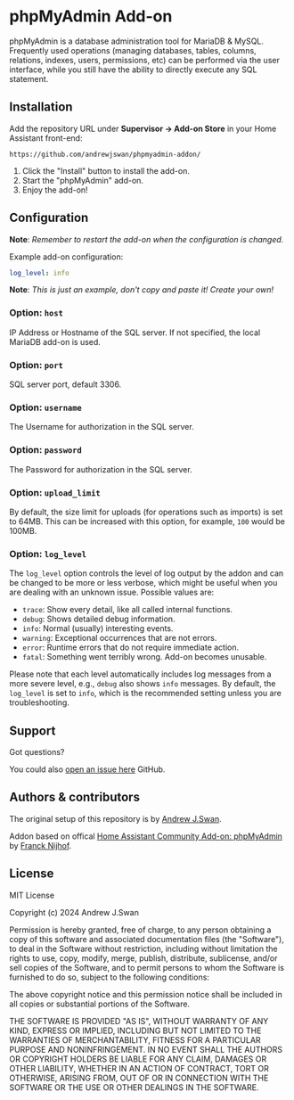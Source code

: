 # phpMyAdmin Add-on

phpMyAdmin is a database administration tool for MariaDB & MySQL. Frequently
used operations (managing databases, tables, columns, relations, indexes,
users, permissions, etc) can be performed via the user interface,
while you still have the ability to directly execute any SQL statement.

## Installation

Add the repository URL under **Supervisor → Add-on Store** in your Home Assistant front-end:

    https://github.com/andrewjswan/phpmyadmin-addon/

1. Click the "Install" button to install the add-on.
1. Start the "phpMyAdmin" add-on.
1. Enjoy the add-on!

## Configuration

**Note**: _Remember to restart the add-on when the configuration is changed._

Example add-on configuration:

```yaml
log_level: info
```

**Note**: _This is just an example, don't copy and paste it! Create your own!_

### Option: `host`

IP Address or Hostname of the SQL server. If not specified, the local MariaDB add-on is used.

### Option: `port`

SQL server port, default 3306.

### Option: `username`

The Username for authorization in the SQL server.

### Option: `password`

The Password for authorization in the SQL server.

### Option: `upload_limit`

By default, the size limit for uploads (for operations such as imports) is set to
64MB. This can be increased with this option, for example, `100` would be 100MB.

### Option: `log_level`

The `log_level` option controls the level of log output by the addon and can
be changed to be more or less verbose, which might be useful when you are
dealing with an unknown issue. Possible values are:

- `trace`: Show every detail, like all called internal functions.
- `debug`: Shows detailed debug information.
- `info`: Normal (usually) interesting events.
- `warning`: Exceptional occurrences that are not errors.
- `error`: Runtime errors that do not require immediate action.
- `fatal`: Something went terribly wrong. Add-on becomes unusable.

Please note that each level automatically includes log messages from a
more severe level, e.g., `debug` also shows `info` messages. By default,
the `log_level` is set to `info`, which is the recommended setting unless
you are troubleshooting.

## Support

Got questions?

You could also [open an issue here][issue] GitHub.

## Authors & contributors

The original setup of this repository is by [Andrew J.Swan][andrewjswan].

Addon based on offical [Home Assistant Community Add-on: phpMyAdmin][phpmyadmin] by [Franck Nijhof][frenck].

## License

MIT License

Copyright (c) 2024 Andrew J.Swan

Permission is hereby granted, free of charge, to any person obtaining a copy
of this software and associated documentation files (the "Software"), to deal
in the Software without restriction, including without limitation the rights
to use, copy, modify, merge, publish, distribute, sublicense, and/or sell
copies of the Software, and to permit persons to whom the Software is
furnished to do so, subject to the following conditions:

The above copyright notice and this permission notice shall be included in all
copies or substantial portions of the Software.

THE SOFTWARE IS PROVIDED "AS IS", WITHOUT WARRANTY OF ANY KIND, EXPRESS OR
IMPLIED, INCLUDING BUT NOT LIMITED TO THE WARRANTIES OF MERCHANTABILITY,
FITNESS FOR A PARTICULAR PURPOSE AND NONINFRINGEMENT. IN NO EVENT SHALL THE
AUTHORS OR COPYRIGHT HOLDERS BE LIABLE FOR ANY CLAIM, DAMAGES OR OTHER
LIABILITY, WHETHER IN AN ACTION OF CONTRACT, TORT OR OTHERWISE, ARISING FROM,
OUT OF OR IN CONNECTION WITH THE SOFTWARE OR THE USE OR OTHER DEALINGS IN THE
SOFTWARE.

[addon-badge]: https://my.home-assistant.io/badges/supervisor_addon.svg
[addon]: https://my.home-assistant.io/redirect/supervisor_addon/?addon=a0d7b954_phpmyadmin&repository_url=https%3A%2F%2Fgithub.com%2Fandrewjswan%2Faddon-phpadmin
[andrewjswan]: https://github.com/andrewjswan
[issue]: https://github.com/andrewjswan/phpmyadmin-addon/issues
[frenck]: https://github.com/frenck
[phpmyadmin]: https://github.com/hassio-addons/phpmyadmin-addon